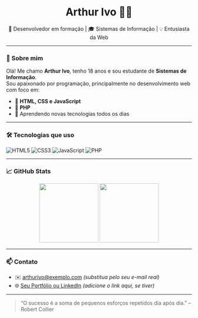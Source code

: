 <h1 align="center">Arthur Ivo 👨‍💻</h1>

<p align="center">
  🚀 Desenvolvedor em formação | 🎓 Sistemas de Informação | 💡 Entusiasta da Web
</p>

---

### 👋 Sobre mim

Olá! Me chamo **Arthur Ivo**, tenho 18 anos e sou estudante de **Sistemas de Informação**.  
Sou apaixonado por programação, principalmente no desenvolvimento web com foco em:

- 🧩 **HTML, CSS e JavaScript**
- 🐘 **PHP**
- 🎯 Aprendendo novas tecnologias todos os dias

---

### 🛠️ Tecnologias que uso

![HTML5](https://img.shields.io/badge/HTML5-E34F26?style=flat&logo=html5&logoColor=fff)
![CSS3](https://img.shields.io/badge/CSS3-1572B6?style=flat&logo=css3&logoColor=fff)
![JavaScript](https://img.shields.io/badge/JavaScript-F7DF1E?style=flat&logo=javascript&logoColor=000)
![PHP](https://img.shields.io/badge/PHP-777BB4?style=flat&logo=php&logoColor=fff)
<!-- Adicione outras conforme for aprendendo -->

---

### 📈 GitHub Stats

<p align="center">
  <img height="160em" src="https://github-readme-stats.vercel.app/api?username=arthurivo&show_icons=true&theme=dracula&count_private=true"/>
  <img height="160em" src="https://github-readme-stats.vercel.app/api/top-langs/?username=arthurivo&layout=compact&theme=dracula"/>
</p>

---

### 📫 Contato

- ✉️ arthurivo@exemplo.com *(substitua pelo seu e-mail real)*
- 🌐 [Seu Portfólio ou LinkedIn](#) *(adicione o link aqui, se tiver)*

---

> “O sucesso é a soma de pequenos esforços repetidos dia após dia.” – Robert Collier
